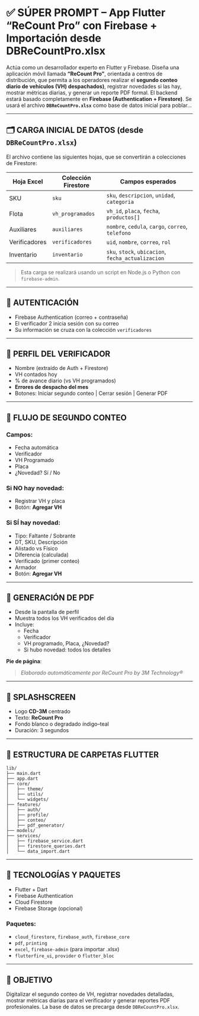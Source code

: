 # ✅ SÚPER PROMPT – App Flutter “ReCount Pro” con Firebase + Importación desde DBReCountPro.xlsx

Actúa como un desarrollador experto en Flutter y Firebase. Diseña una aplicación móvil llamada **“ReCount Pro”**, orientada a centros de distribución, que permita a los operadores realizar el **segundo conteo diario de vehículos (VH) despachados)**, registrar novedades si las hay, mostrar métricas diarias, y generar un reporte PDF formal. El backend estará basado completamente en **Firebase (Authentication + Firestore)**. Se usará el archivo **`DBReCountPro.xlsx`** como base de datos inicial para poblar...

---

## 🗂️ CARGA INICIAL DE DATOS (desde `DBReCountPro.xlsx`)

El archivo contiene las siguientes hojas, que se convertirán a colecciones de Firestore:

| Hoja Excel     | Colección Firestore | Campos esperados                                       |
|----------------|---------------------|--------------------------------------------------------|
| SKU            | `sku`               | `sku`, `descripcion`, `unidad`, `categoria`           |
| Flota          | `vh_programados`    | `vh_id`, `placa`, `fecha`, `productos[]`              |
| Auxiliares     | `auxiliares`        | `nombre`, `cedula`, `cargo`, `correo`, `telefono`     |
| Verificadores  | `verificadores`     | `uid`, `nombre`, `correo`, `rol`                      |
| Inventario     | `inventario`        | `sku`, `stock`, `ubicacion`, `fecha_actualizacion`    |

> Esta carga se realizará usando un script en Node.js o Python con `firebase-admin`.

---

## 🔐 AUTENTICACIÓN
- Firebase Authentication (correo + contraseña)
- El verificador 2 inicia sesión con su correo
- Su información se cruza con la colección `verificadores`

---

## 👤 PERFIL DEL VERIFICADOR
- Nombre (extraído de Auth + Firestore)
- VH contados hoy
- % de avance diario (vs VH programados)
- **Errores de despacho del mes**
- Botones: Iniciar segundo conteo | Cerrar sesión | Generar PDF

---

## 📲 FLUJO DE SEGUNDO CONTEO

### Campos:
- Fecha automática
- Verificador
- VH Programado
- Placa
- ¿Novedad? Sí / No

### Si NO hay novedad:
- Registrar VH y placa
- Botón: **Agregar VH**

### Si SÍ hay novedad:
- Tipo: Faltante / Sobrante
- DT, SKU, Descripción
- Alistado vs Físico
- Diferencia (calculada)
- Verificado (primer conteo)
- Armador
- Botón: **Agregar VH**

---

## 🧾 GENERACIÓN DE PDF

- Desde la pantalla de perfil
- Muestra todos los VH verificados del día
- Incluye:
  - Fecha
  - Verificador
  - VH programado, Placa, ¿Novedad?
  - Si hubo novedad: todos los detalles

**Pie de página**:
> _Elaborado automáticamente por ReCount Pro by 3M Technology®_

---

## 🎨 SPLASHSCREEN
- Logo **CD-3M** centrado
- Texto: **ReCount Pro**
- Fondo blanco o degradado índigo–teal
- Duración: 3 segundos

---

## 📁 ESTRUCTURA DE CARPETAS FLUTTER

```
lib/
├── main.dart
├── app.dart
├── core/
│   ├── theme/
│   ├── utils/
│   └── widgets/
├── features/
│   ├── auth/
│   ├── profile/
│   ├── conteo/
│   ├── pdf_generator/
├── models/
├── services/
│   ├── firebase_service.dart
│   ├── firestore_queries.dart
│   └── data_import.dart
```

---

## 💾 TECNOLOGÍAS Y PAQUETES

- Flutter + Dart
- Firebase Authentication
- Cloud Firestore
- Firebase Storage (opcional)

### Paquetes:
- `cloud_firestore`, `firebase_auth`, `firebase_core`
- `pdf`, `printing`
- `excel`, `firebase-admin` (para importar .xlsx)
- `flutterfire_ui`, `provider` o `flutter_bloc`

---

## 🎯 OBJETIVO

Digitalizar el segundo conteo de VH, registrar novedades detalladas, mostrar métricas diarias para el verificador y generar reportes PDF profesionales. La base de datos se precarga desde `DBReCountPro.xlsx`.

